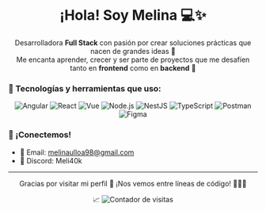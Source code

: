 <h1 align="center">¡Hola! Soy Melina 💻✨</h1>

<p align="center">
Desarrolladora <strong>Full Stack</strong> con pasión por crear soluciones prácticas que nacen de grandes ideas 🌟 <br/>
Me encanta aprender, crecer y ser parte de proyectos que me desafíen tanto en <strong>frontend</strong> como en <strong>backend</strong> 💪
</p>


### 💼 Tecnologías y herramientas que uso:


<p align="center">
  <img src="https://img.shields.io/badge/Angular-FF4F00?style=for-the-badge&logo=angular&logoColor=white&labelColor=FF4F00&color=FF4F00&borderRadius=50px" alt="Angular" />
  <img src="https://img.shields.io/badge/React-61DAFB?style=for-the-badge&logo=react&logoColor=black&labelColor=61DAFB&color=61DAFB&borderRadius=50px" alt="React" />
  <img src="https://img.shields.io/badge/Vue-4FC08D?style=for-the-badge&logo=vue.js&logoColor=white&labelColor=4FC08D&color=4FC08D&borderRadius=50px" alt="Vue" />
  <img src="https://img.shields.io/badge/Node.js-339933?style=for-the-badge&logo=node.js&logoColor=white&labelColor=339933&color=339933&borderRadius=50px" alt="Node.js" />
  <img src="https://img.shields.io/badge/NestJS-E0234E?style=for-the-badge&logo=nestjs&logoColor=white&labelColor=E0234E&color=E0234E&borderRadius=50px" alt="NestJS" />
  <img src="https://img.shields.io/badge/TypeScript-3178C6?style=for-the-badge&logo=typescript&logoColor=white&labelColor=3178C6&color=3178C6&borderRadius=50px" alt="TypeScript" />
  <img src="https://img.shields.io/badge/Postman-FF6C37?style=for-the-badge&logo=postman&logoColor=white&labelColor=FF6C37&color=FF6C37&borderRadius=50px" alt="Postman" />
  <img src="https://img.shields.io/badge/Figma-F24E1E?style=for-the-badge&logo=figma&logoColor=white&labelColor=F24E1E&color=F24E1E&borderRadius=50px" alt="Figma" />
</p>

### 📲 ¡Conectemos!

<p>

- 💌 Email: melinaulloa98@gmail.com  
- 💬 Discord: Meli40k
</p>

---

<p align="center">
Gracias por visitar mi perfil 🌸 ¡Nos vemos entre líneas de código! 👩‍💻💖
</p>

<p align="center">
📈 <img src="https://komarev.com/ghpvc/?username=tuusuario&label=Visitas+al+perfil&color=FFB6C1&style=flat" alt="Contador de visitas" />
</p>


